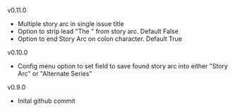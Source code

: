 v0.11.0 
- Multiple story arc in single issue title
- Option to strip lead "The " from story arc. Default False
- Option to end Story Arc on colon character. Default True

v0.10.0
- Config menu option to set field to save found story arc into either "Story Arc" or "Alternate Series"

v0.9.0
- Inital github commit